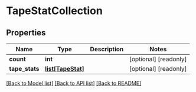 # TapeStatCollection

## Properties
Name | Type | Description | Notes
------------ | ------------- | ------------- | -------------
**count** | **int** |  | [optional] [readonly] 
**tape_stats** | [**list[TapeStat]**](TapeStat.md) |  | [optional] [readonly] 

[[Back to Model list]](../README.md#documentation-for-models) [[Back to API list]](../README.md#documentation-for-api-endpoints) [[Back to README]](../README.md)


